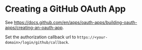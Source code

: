 # Creating a GitHub OAuth App

See https://docs.github.com/en/apps/oauth-apps/building-oauth-apps/creating-an-oauth-app.

Set the authorization callback url to `https://<your-domain>/login/github/callback`.